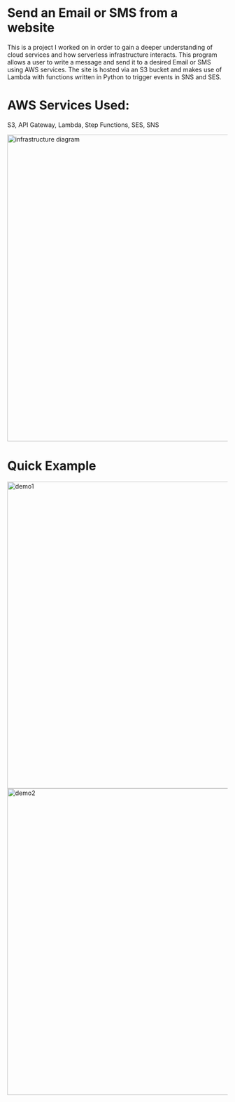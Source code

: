 # Send an Email or SMS from a website

This is a project I worked on in order to gain a deeper understanding of cloud services and how serverless infrastructure interacts.
This program allows a user to write a message and send it to a desired Email or SMS using AWS services. The site is hosted via an S3 bucket and makes use of Lambda with functions written in Python to trigger events in SNS and SES. 




# AWS Services Used:
S3, API Gateway, Lambda, Step Functions, SES, SNS

<img width="700" alt="infrastructure diagram" src="https://user-images.githubusercontent.com/120144929/210161986-a2a53070-cc4b-419e-a4b3-ad3ec4845628.png">


# Quick Example 
<img width="700" alt="demo1" src="https://user-images.githubusercontent.com/120144929/210162024-542a24c5-4059-4d14-aed5-97cdd618132e.png">
<img width="700" alt="demo2" src="https://user-images.githubusercontent.com/120144929/210161928-bc46cca7-8732-4ca0-b51a-869d08d6752b.png">
